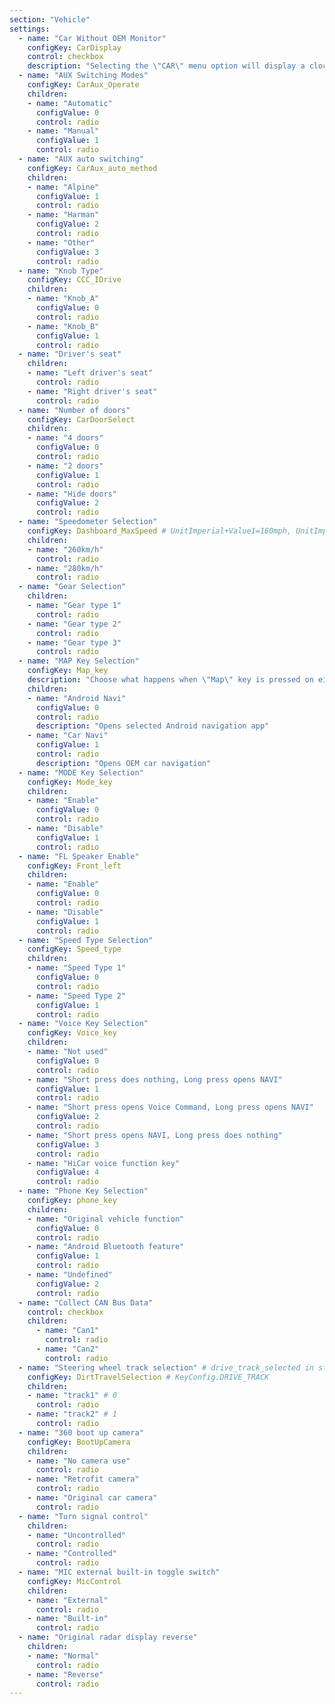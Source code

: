 ```yaml
---
section: "Vehicle"
settings:
  - name: "Car Without OEM Monitor"
    configKey: CarDisplay
    control: checkbox
    description: "Selecting the \"CAR\" menu option will display a clock instead of OEM system. Choose this option on cars without OEM screen, e.g. old BMW X1."
  - name: "AUX Switching Modes"
    configKey: CarAux_Operate
    children:
    - name: "Automatic"
      configValue: 0
      control: radio
    - name: "Manual"
      configValue: 1
      control: radio
  - name: "AUX auto switching"
    configKey: CarAux_auto_method
    children:
    - name: "Alpine"
      configValue: 1
      control: radio
    - name: "Harman"
      configValue: 2
      control: radio
    - name: "Other"
      configValue: 3
      control: radio
  - name: "Knob Type"
    configKey: CCC_IDrive
    children:
    - name: "Knob_A"
      configValue: 0
      control: radio
    - name: "Knob_B"
      configValue: 1
      control: radio
  - name: "Driver's seat"
    children:
    - name: "Left driver's seat"
      control: radio
    - name: "Right driver's seat"
      control: radio
  - name: "Number of doors"
    configKey: CarDoorSelect
    children:
    - name: "4 doors"
      configValue: 0
      control: radio
    - name: "2 doors"
      configValue: 1
      control: radio
    - name: "Hide doors"
      configValue: 2
      control: radio
  - name: "Speedometer Selection"
    configKey: Dashboard_MaxSpeed # UnitImperial+Value1=160mph, UnitImperial+Value3=180mph, UnitMetric+Value1=280kmph, UnitMetric+Value3=280kmph, UnitMetric+Value2+Vendor3Audi=300kmph, ELSE=Value1=260kmph
    children:
    - name: "260km/h"
      control: radio
    - name: "280km/h"
      control: radio
  - name: "Gear Selection"
    children:
    - name: "Gear type 1"
      control: radio
    - name: "Gear type 2"
      control: radio
    - name: "Gear type 3"
      control: radio
  - name: "MAP Key Selection"
    configKey: Map_key
    description: "Choose what happens when \"Map\" key is pressed on either iDrive controller or steering wheel"
    children:
    - name: "Android Navi"
      configValue: 0
      control: radio
      description: "Opens selected Android navigation app"
    - name: "Car Navi"
      configValue: 1
      control: radio
      description: "Opens OEM car navigation"
  - name: "MODE Key Selection"
    configKey: Mode_key
    children:
    - name: "Enable"
      configValue: 0
      control: radio
    - name: "Disable"
      configValue: 1
      control: radio
  - name: "FL Speaker Enable"
    configKey: Front_left
    children:
    - name: "Enable"
      configValue: 0
      control: radio
    - name: "Disable"
      configValue: 1
      control: radio
  - name: "Speed Type Selection"
    configKey: Speed_type
    children:
    - name: "Speed Type 1"
      configValue: 0
      control: radio
    - name: "Speed Type 2"
      configValue: 1
      control: radio
  - name: "Voice Key Selection"
    configKey: Voice_key
    children:
    - name: "Not used"
      configValue: 0
      control: radio
    - name: "Short press does nothing, Long press opens NAVI"
      configValue: 1
      control: radio
    - name: "Short press opens Voice Command, Long press opens NAVI"
      configValue: 2
      control: radio
    - name: "Short press opens NAVI, Long press does nothing"
      configValue: 3
      control: radio
    - name: "HiCar voice function key"
      configValue: 4
      control: radio
  - name: "Phone Key Selection"
    configKey: phone_key
    children:
    - name: "Original vehicle function"
      configValue: 0
      control: radio
    - name: "Android Bluetooth feature"
      configValue: 1
      control: radio
    - name: "Undefined"
      configValue: 2
      control: radio
  - name: "Collect CAN Bus Data"
    control: checkbox
    children:
      - name: "Can1"
        control: radio
      - name: "Can2"
        control: radio
  - name: "Steering wheel track selection" # drive_track_selected in strings, rdg_track for radios
    configKey: DirtTravelSelection # KeyConfig.DRIVE_TRACK
    children:
    - name: "track1" # 0
      control: radio
    - name: "track2" # 1
      control: radio
  - name: "360 boot up camera"
    configKey: BootUpCamera
    children:
    - name: "No camera use"
      control: radio
    - name: "Retrofit camera"
      control: radio
    - name: "Original car camera"
      control: radio
  - name: "Turn signal control"
    children:
    - name: "Uncontrolled"
      control: radio
    - name: "Controlled"
      control: radio
  - name: "MIC external built-in toggle switch"
    configKey: MicControl
    children:
    - name: "External"
      control: radio
    - name: "Built-in"
      control: radio
  - name: "Original radar display reverse"
    children:
    - name: "Normal"
      control: radio
    - name: "Reverse"
      control: radio
---
```

